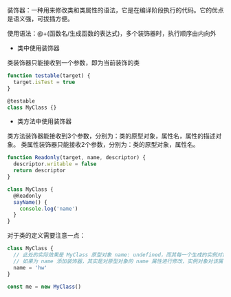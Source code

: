 装饰器：一种用来修改类和类属性的语法，它是在编译阶段执行的代码。它的优点是语义强，可拔插方便。

使用语法：@+(函数名/生成函数的表达式)，多个装饰器时，执行顺序由内向外

- 类中使用装饰器

类装饰器只能接收到一个参数，即为当前装饰的类
```js
function testable(target) {
  target.isTest = true
}

@testable
class MyClass {}
```

- 类方法中使用装饰器

类方法装饰器能接收到3个参数，分别为：类的原型对象，属性名，属性的描述对象。
类属性装饰器只能接收2个参数，分别为：类的原型对象，属性名。
```js
function Readonly(target, name, descriptor) {
  descriptor.writable = false
  return descriptor
}

class MyClass {
  @Readonly
  sayName() {
    console.log('name')
  }
}
```

对于类的定义需要注意一点：
```js
class MyClass {
  // 此处的实际效果是 MyClass 原型对象 name: undefined，而其每一个生成的实例对象都是 name: 'hw'。
  // 如果为 name 添加装饰器，其实是对原型对象的 name 属性进行修改，实例对象对该属性的操作将不受影响
  name = 'hw'
}

const me = new MyClass()
```